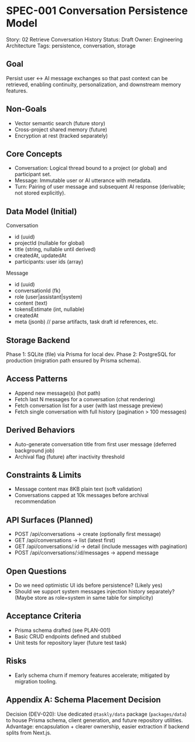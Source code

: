 # SPEC-001 Conversation Persistence Model

Story: 02 Retrieve Conversation History
Status: Draft
Owner: Engineering Architecture
Tags: persistence, conversation, storage

## Goal
Persist user <-> AI message exchanges so that past context can be retrieved, enabling continuity, personalization, and downstream memory features.

## Non-Goals
- Vector semantic search (future story)
- Cross-project shared memory (future)
- Encryption at rest (tracked separately)

## Core Concepts
- Conversation: Logical thread bound to a project (or global) and participant set.
- Message: Immutable user or AI utterance with metadata.
- Turn: Pairing of user message and subsequent AI response (derivable; not stored explicitly).

## Data Model (Initial)
Conversation
- id (uuid)
- projectId (nullable for global)
- title (string, nullable until derived)
- createdAt, updatedAt
- participants: user ids (array)

Message
- id (uuid)
- conversationId (fk)
- role (user|assistant|system)
- content (text)
- tokensEstimate (int, nullable)
- createdAt
- meta (jsonb) // parse artifacts, task draft id references, etc.

## Storage Backend
Phase 1: SQLite (file) via Prisma for local dev.
Phase 2: PostgreSQL for production (migration path ensured by Prisma schema).

## Access Patterns
- Append new message(s) (hot path)
- Fetch last N messages for a conversation (chat rendering)
- Fetch conversation list for a user (with last message preview)
- Fetch single conversation with full history (pagination > 100 messages)

## Derived Behaviors
- Auto-generate conversation title from first user message (deferred background job)
- Archival flag (future) after inactivity threshold

## Constraints & Limits
- Message content max 8KB plain text (soft validation)
- Conversations capped at 10k messages before archival recommendation

## API Surfaces (Planned)
- POST /api/conversations -> create (optionally first message)
- GET /api/conversations -> list (latest first)
- GET /api/conversations/:id -> detail (include messages with pagination)
- POST /api/conversations/:id/messages -> append message

## Open Questions
- Do we need optimistic UI ids before persistence? (Likely yes)
- Should we support system messages injection history separately? (Maybe store as role=system in same table for simplicity)

## Acceptance Criteria
- Prisma schema drafted (see PLAN-001)
- Basic CRUD endpoints defined and stubbed
- Unit tests for repository layer (future test task)

## Risks
- Early schema churn if memory features accelerate; mitigated by migration tooling.

## Appendix A: Schema Placement Decision
Decision (DEV-020): Use dedicated `@taskly/data` package (`packages/data`) to house Prisma schema, client generation, and future repository utilities. Advantage: encapsulation + clearer ownership, easier extraction if backend splits from Next.js.

